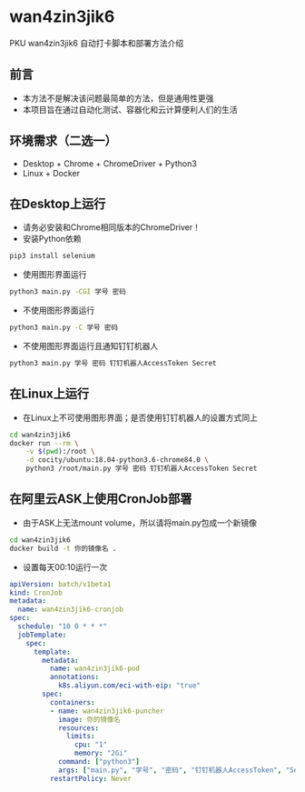 # wan4zin3jik6
PKU wan4zin3jik6 自动打卡脚本和部署方法介绍

## 前言
* 本方法不是解决该问题最简单的方法，但是通用性更强
* 本项目旨在通过自动化测试、容器化和云计算便利人们的生活

## 环境需求（二选一）
* Desktop + Chrome + ChromeDriver + Python3
* Linux + Docker

## 在Desktop上运行
* 请务必安装和Chrome相同版本的ChromeDriver！
* 安装Python依赖
```bash
pip3 install selenium
```
* 使用图形界面运行
```bash
python3 main.py -CGI 学号 密码
```
* 不使用图形界面运行
```bash
python3 main.py -C 学号 密码
```
* 不使用图形界面运行且通知钉钉机器人
```bash
python3 main.py 学号 密码 钉钉机器人AccessToken Secret
```

## 在Linux上运行
* 在Linux上不可使用图形界面；是否使用钉钉机器人的设置方式同上
```bash
cd wan4zin3jik6
docker run --rm \
    -v $(pwd):/root \
    -d cocity/ubuntu:18.04-python3.6-chrome84.0 \
    python3 /root/main.py 学号 密码 钉钉机器人AccessToken Secret
```

## 在阿里云ASK上使用CronJob部署
* 由于ASK上无法mount volume，所以请将main.py包成一个新镜像
```bash
cd wan4zin3jik6
docker build -t 你的镜像名 .
```
* 设置每天00:10运行一次
```yaml
apiVersion: batch/v1beta1
kind: CronJob
metadata:
  name: wan4zin3jik6-cronjob
spec:
  schedule: "10 0 * * *"
  jobTemplate:
    spec:
      template:
        metadata:
          name: wan4zin3jik6-pod
          annotations:
            k8s.aliyun.com/eci-with-eip: "true"
        spec:
          containers:
          - name: wan4zin3jik6-puncher
            image: 你的镜像名
            resources:
              limits:
                cpu: "1"
                memory: "2Gi"
            command: ["python3"]
            args: ["main.py", "学号", "密码", "钉钉机器人AccessToken", "Secret"]
          restartPolicy: Never
```